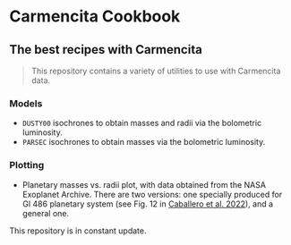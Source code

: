 # Carmencita Cookbook
## The best recipes with Carmencita

> This repository contains a variety of utilities to use with Carmencita data. 

### Models

- ```DUSTY00``` isochrones to obtain masses and radii via the bolometric luminosity.
- ```PARSEC``` isochrones to obtain masses via the bolometric luminosity.

### Plotting

- Planetary masses vs. radii plot, with data obtained from the NASA Exoplanet Archive. There are two versions: one specially produced for Gl 486 planetary system (see Fig. 12 in <a href="https://ui.adsabs.harvard.edu/abs/2022A%26A...665A.120C/abstract" target="_blank">Caballero et al. 2022</a>), and a general one.


This repository is in constant update.
